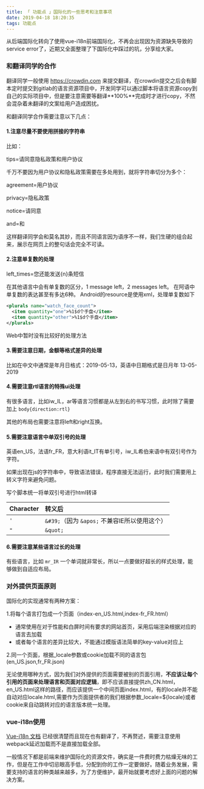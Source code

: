 ```yaml
---
title: 「 功能点 」国际化的一些思考和注意事项
date: 2019-04-18 18:20:35
tags: 功能点
---
```

从后端国际化转向了使用vue-i18n前端国际化，不再会出现因为资源缺失导致的service error了，近期又全面整理了下国际化中踩过的坑，分享给大家。
<!-- more -->

### 和翻译同学的合作

翻译同学一般使用 https://crowdin.com 来提交翻译，在crowdin提交之后会有脚本定时提交到gitlab的语言资源项目中，开发同学可以通过脚本将语言资源copy到自己的实际项目中，但是要注意需要等翻译**100%**完成时才进行copy，不然会混杂着未翻译的文案给用户造成困扰。


和翻译同学合作需要注意以下几点：

#### 1.注意尽量不要使用拼接的字符串

比如：

tips=请同意隐私政策和用户协议

千万不要因为用户协议和隐私政策需要在多处用到，就将字符串切分为多个：

agreement=用户协议

privacy=隐私政策

notice=请同意

and=和

这样翻译同学会和莫名其妙，而且不同语言因为语序不一样，我们生硬的组合起来，展示在网页上的整句话会完全不可读。

#### 2.注意单复数的处理

left_times=您还能发送{n}条短信

在其他语言中会有单复数的区分，1 message left，2 messages left。 在阿语中单复数的表达甚至有多达6种。 Android的resource是使用xml，处理单复数如下
```xml
<plurals name="watch_face_count">
  <item quantity="one">%1$d个手盘</item>
  <item quantity="other">%1$d个手盘</item>
</plurals>
```
Web中暂时没有比较好的处理方法

#### 3.需要注意日期，金额等格式差异的处理
比如在中文中通常是年月日格式：2019-05-13，英语中日期格式是日月年 13-05-2019

#### 4.需要注意rtl语言的特殊ui处理

有很多语言，比如iw_IL，ar等语言习惯都是从左到右的书写习惯，此时除了需要加上 `body{direction:rtl}`

其他的布局也需要注意将left和right互换。

#### 5.需要注意语言中单双引号的处理

英语en_US，法语fr_FR，意大利语it_IT有单引号，iw_IL希伯来语中有双引号作为字符。

如果出现在js的字符串中，导致语法错误，程序直接无法运行，此时我们需要用上转义字符来避免问题。

写个脚本统一将单双引号进行html转译

|Character | 转义后 |
| :--- | :--- |
| `'` | `&#39;`（因为 `&apos;` 不兼容IE所以使用这个） |
| `"` | `&quot;` |

#### 6.需要注意某些语言过长的处理

有些语言，比如 `mr_IR` 一个单词就非常长，所以一点要做好超长的样式处理，能够做到自适应布局。

### 对外提供页面原则
国际化的实现通常有两种方案：

1.将每个语言打包成一个页面（index-en_US.html,index-fr_FR.html）
- 通常使用在对于性能和白屏时间有要求的网站首页，采用后端渲染根据对应的语言去加载
- 或者每个语言的差异比较大，不能通过模版语法简单的key-value对应上


2.同一个页面，根据_locale参数或cookie加载不同的语言包(en_US.json,fr_FR.json)

无论使用哪种方式，因为我们对外提供的页面需要被别的页面引用，**不应该让每个引用的页面来处理语言和页面对应逻辑**，即不应该直接提供zh_CN.html，en_US.html这样的路径，而应该提供一个中间页面index.html，有的locale并不能自动对应locale.html,需要作为页面提供者的我们根据参数_locale=${locale}或者cookie来自动跳转对应的语言版本统一处理。


### vue-i18n使用
[Vue-i18n 文档](https://kazupon.github.io/vue-i18n/zh/introduction.html) 已经很清楚而且现在也有翻译了，不再赘述，需要注意使用webpack延迟加载而不是直接加载全部。

一般情况下都是前端来维护国际化的资源文件，确实是一件费时费力枯燥无味的工作，但是在工作中切忌眼高手低，分配到你的工作一定要做好。随着业务发展，需要支持的语言的种类越来越多，为了方便维护，最开始就要考虑好上面的问题的解决方案。